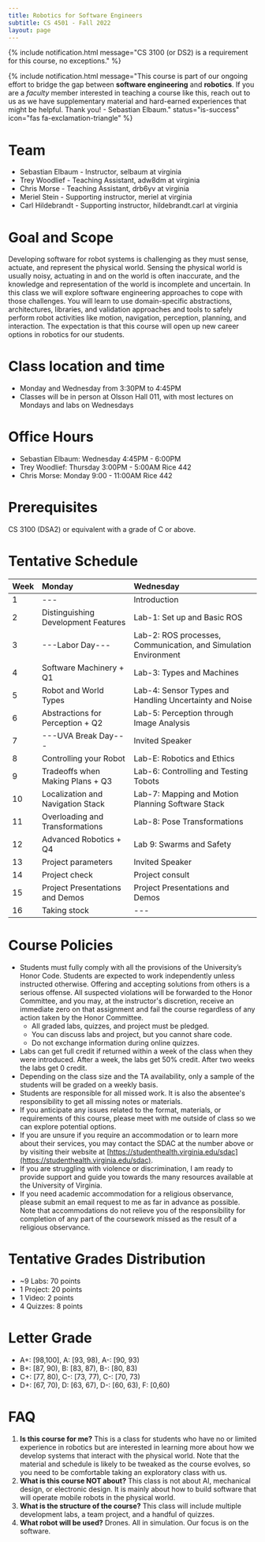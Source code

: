 ```yaml
---
title: Robotics for Software Engineers 
subtitle: CS 4501 - Fall 2022
layout: page
---
```


 

{% include notification.html message="CS 3100 (or DS2) is a requirement for this course, no exceptions." %}


{% include notification.html message="This course is part of our ongoing effort to bridge the gap between **software engineering** and **robotics**.  If you are a *faculty* member interested in teaching a course like this, reach out to us as we have  supplementary material and hard-earned experiences that might be helpful. Thank you!  - Sebastian Elbaum." 
status="is-success" 
icon="fas fa-exclamation-triangle" %}

# Team

* Sebastian Elbaum - Instructor, selbaum at virginia  
* Trey Woodlief - Teaching Assistant, adw8dm at virginia
* Chris Morse - Teaching Assistant, drb6yv at virginia 
* Meriel Stein - Supporting instructor, meriel at virginia
* Carl Hildebrandt - Supporting instructor, hildebrandt.carl at virginia


# Goal and Scope

Developing software for robot systems is challenging as they must sense, actuate, and represent the physical world. Sensing the physical world is usually noisy,  actuating in and on the world is often inaccurate, and the knowledge and representation of the world is  incomplete and uncertain.  In this class we will explore software engineering approaches to cope with those challenges. You will learn to use domain-specific abstractions, architectures, libraries, and validation approaches and tools to safely perform robot activities like motion, navigation, perception, planning, and interaction.  The expectation is that this course will open up new career options in robotics for our students. 


# Class location and time
* Monday and Wednesday from 3:30PM to 4:45PM 
* Classes will be in person at Olsson Hall 011, with most lectures on Mondays and labs on Wednesdays

# Office Hours
* Sebastian Elbaum: Wednesday 4:45PM - 6:00PM
* Trey Woodlief:  Thursday 3:00PM - 5:00AM Rice 442
* Chris Morse:   Monday 9:00 - 11:00AM Rice 442

# Prerequisites
 CS 3100 (DSA2) or equivalent with a grade of C or above.


# Tentative Schedule

| Week | Monday                                 | Wednesday                                                             |
|:-----|:---------------------------------------| :---------------------------------------------------------------------|
|1     | ---                                    | Introduction                                                          |
|2     |Distinguishing Development Features     | Lab-1: Set up and Basic ROS                                           |
|3     |---Labor Day---                         | Lab-2: ROS processes, Communication, and Simulation Environment       |
|4     |Software Machinery + Q1                 | Lab-3: Types and Machines                                             |
|5     |Robot and World Types                   | Lab-4: Sensor Types and Handling Uncertainty and Noise                |
|6     |Abstractions for Perception  + Q2       | Lab-5: Perception through Image Analysis                              |
|7     |---UVA Break Day---                     | Invited Speaker                                                       |
|8     |Controlling your Robot                  | Lab-E: Robotics and Ethics                                            |
|9     |Tradeoffs when Making Plans + Q3        | Lab-6: Controlling and Testing Tobots                                 |
|10     |Localization and Navigation Stack       | Lab-7: Mapping and Motion Planning Software Stack                     |
|11    |Overloading and Transformations         | Lab-8: Pose Transformations                                           |
|12    |Advanced Robotics + Q4                  | Lab 9: Swarms and Safety                                              |
|13    |Project parameters                      | Invited Speaker                                                       |
|14    |Project check                           | Project consult                                                       |
|15    |Project Presentations and Demos         | Project Presentations and Demos                                       |
|16    |Taking stock                            | ---                                                                   |
 
# Course Policies

* Students must fully comply with all the provisions of the University’s Honor Code. Students are expected to work independently unless instructed otherwise. Offering and accepting solutions from others is a serious offense. All suspected violations will be forwarded to the Honor Committee, and you may, at the instructor's discretion, receive an immediate zero on that assignment and fail the course regardless of any action taken by the Honor Committee.
    * All graded labs, quizzes, and project must be pledged. 
    * You can discuss labs and project, but you cannot share code.
    * Do not exchange information during online quizzes.
* Labs can get full credit if returned within a week of the class when they were introduced. After a week, the labs get 50% credit. After two weeks the labs get 0 credit. 
* Depending on the class size and the TA availability, only a sample of the students will be graded on a weekly basis.  
* Students are responsible for all missed work. It is also the absentee's responsibility to get all missing notes or materials.
* If you anticipate any issues related to the format, materials, or requirements of this course, please meet with me outside of class so we can explore potential options. 
* If you are unsure if you require an accommodation or to learn more about their services, you may contact the SDAC at the number above or by visiting their website at [https://studenthealth.virginia.edu/sdac](https://studenthealth.virginia.edu/sdac).
* If you are struggling with violence or discrimination, I am ready to provide support and guide you towards the many resources available at the University of Virginia.
* If you need academic accommodation for a religious observance, please submit an email request to me as far in advance as possible. Note that accommodations do not relieve you of the responsibility for completion of any part of the coursework missed as the result of a religious observance.

# Tentative Grades Distribution
* ~9 Labs: 70 points
* 1 Project: 20 points 
* 1 Video: 2 points
* 4 Quizzes: 8 points 

# Letter Grade
* A+: [98,100],  A: [93, 98), A-: [90, 93) 
* B+: [87, 90),  B: [83, 87), B-: [80, 83) 
* C+: [77, 80), C-: [73, 77), C-: [70, 73)
* D+: [67, 70),  D: [63, 67), D-: [60, 63), F: [0,60)

# FAQ
1. **Is this course for me?**
This is a class for students who have no or limited experience in  robotics but are interested in learning more about how we develop systems that interact with the physical world. Note that the material and schedule is likely to be tweaked as the course evolves, so you need to be comfortable taking an exploratory class with us.
2. **What is this course NOT about?**
This class is not about AI, mechanical design, or electronic design. It is mainly about how to build software that will operate mobile robots in the physical world.
3. **What is the structure of the course?**
This class will include multiple development labs, a team project, and a handful of quizzes. 
4. **What robot will be used?** 
Drones. All in simulation. Our focus is on the software.